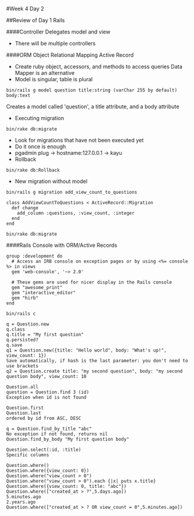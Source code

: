 #Week 4 Day 2

##Review of Day 1 Rails

####Controller
Delegates model and view
- There will be multiple controllers

####ORM
Object Relational Mapping
Active Record
- Create ruby object, accessors, and methods to access queries
Data Mapper is an alternative
- Model is singular, table is plural
```
bin/rails g model question title:string (varChar 255 by default) body:text
```
Creates a model called 'question', a title attribute, and a body attribute

- Executing migration
```
bin/rake db:migrate
```
- Look for migrations that have not been executed yet
- Do it once is enough
- pgadmin
plug -> hostname:127.0.0.1 -> kayu
- Rollback
```
bin/rake db:Rollback
```
- New migration without model
```
bin/rails g migration add_view_count_to_questions
```
```
class AddViewCountToQuestions < ActiveRecord::Migration
  def change
    add_column :questions, :view_count, :integer
  end
end

bin/rake db:migrate
```
####Rails Console with ORM/Active Records
```
group :development do
  # Access an IRB console on exception pages or by using <%= console %> in views
  gem 'web-console', '~> 2.0'

  # These gems are used for nicer display in the Rails console
  gem "awesome_print"
  gem "interactive_editor"
  gem "hirb"
end

bin/rails c
```
```
q = Question.new
q.class
q.title = "My first question"
q.persisted?
q.save
q1 = Question.new({title: "Hello world", body: "What's up!", view_count: 1})
Save automatically, if hash is the last parameter: you don't need to use brackets
q2 = Question.create title: "my second question", body: "my second question body", view_count: 10
```
```
Question.all
question = Question.find 3 (id)
Exception when id is not found

Question.first
Question.last
ordered by id from ASC, DESC

q = Question.find_by_title "abc"
No exception if not found, returns nil
Question.find_by_body "My first question body"

Question.select(:id, :title)
Specific columns

Question.where()
Question.where({view_count: 0})
Question.where("view_count > 0")
Question.where("view_count > 0").each {|x| puts x.title}
Question.where({view_count: 0, title: "abc"})
Question.where(["created_at > ?",5.days.ago])
5.minutes.ago
2.years.ago
Question.where(["created_at > ? OR view_count = 0",5.minutes.ago])
```
